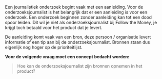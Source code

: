 
Een journalistiek onderzoek begint vaak met een aanleiding. Voor de onderzoeksjournalist is het belangrijk dat er een aanleiding is voor een onderzoek. Een onderzoek beginnen zonder aanleiding kan tot een dood spoor leiden. Dit wil je niet als onderzoeksjournalist bij Follow the Money, je krijgt toch betaald voor het product dat je levert.

De aanleiding komt vaak van een bron, deze persoon / organisatie levert informatie of een tip aan bij de onderzoeksjournalist. Bronnen staan dus eigenlijk nog hoger op de prioriteitlijst.

__Voor de volgende vraag moet een concept bedacht worden:__
> Hoe kan de onderzoeksjournalist zijn bronnen opnemen in het product?

<!--
  <<TODO>> 

  waarom ben je begonnen met de boom- en gridhiërarchie?
-->